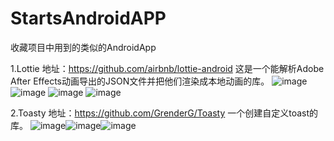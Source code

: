 # StartsAndroidAPP
收藏项目中用到的类似的AndroidApp

1.Lottie
地址：https://github.com/airbnb/lottie-android
这是一个能解析Adobe After Effects动画导出的JSON文件并把他们渲染成本地动画的库。
![image](https://github.com/airbnb/lottie-android/blob/master/gifs/Example1.gif)
![image](https://github.com/airbnb/lottie-android/blob/master/gifs/Example2.gif)
![image](https://github.com/airbnb/lottie-android/blob/master/gifs/Example3.gif)
![image](https://github.com/airbnb/lottie-android/blob/master/gifs/Example4.gif)

2.Toasty
地址：https://github.com/GrenderG/Toasty
一个创建自定义toast的库。
![image](https://raw.githubusercontent.com/GrenderG/Toasty/master/art/scr1.png)![image](https://raw.githubusercontent.com/GrenderG/Toasty/master/art/scr2.png)![image](https://raw.githubusercontent.com/GrenderG/Toasty/master/art/scr3.png)

